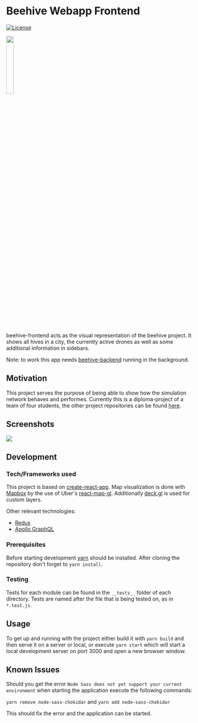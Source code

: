 # Beehive Webapp Frontend
[![License](https://img.shields.io/badge/License-Apache%202.0-blue.svg)](https://opensource.org/licenses/Apache-2.0)

<img src="https://i.imgur.com/VnKmMI0.png" width="20%">

beehive-frontend acts as the visual representation of the beehive project. It shows all hives in a
city, the currently active drones as well as some additional information in sidebars.

Note: to work this app needs [beehive-backend](https://github.com/beehive-spg/beehive-backend)
running in the background.

## Motivation
This project serves the purpose of being able to show how the simulation network behaves and
performes. Currently this is a diploma-project of a team of four students, the other project
repositories can be found [here](https://github.com/beehive-spg).

## Screenshots
<img src="https://i.imgur.com/OTvzTC7.png">

## Development

### Tech/Frameworks used
This project is based on [create-react-app](https://github.com/facebookincubator/create-react-app).
Map visualization is done with [Mapbox](https://www.mapbox.com) by the use of Uber's
[react-map-gl](https://github.com/uber/react-map-gl). Additionally
[deck.gl](https://github.com/uber/deck.gl) is used for custom layers.

Other relevant technologies:
* [Redux](https://github.com/reactjs/react-redux)
* [Apollo GraphQL](https://github.com/apollographql/apollo-client)

### Prerequisites
Before starting development [yarn](https://yarnpkg.com) should be installed.
After cloning the repository don't forget to ```yarn install```.

### Testing
Tests for each module can be found in the ```__tests__``` folder of each directory. Tests are named
after the file that is being tested on, as in ```*.test.js```.

## Usage
To get up and running with the project either build it with ```yarn build``` and then serve it on a
server or local, or execute ```yarn start``` which will start a local development server on port
3000 and open a new browser window.

## Known Issues

Should you get the error ```Node Sass does not yet support your current environment``` when starting
the application execute the following commands: 

```yarn remove node-sass-chokidar```
and 
```yarn add node-sass-chokidar```

This should fix the error and the application can be started.
